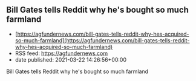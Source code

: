 ## Bill Gates tells Reddit why he's bought so much farmland
 - [https://agfundernews.com/bill-gates-tells-reddit-why-hes-acquired-so-much-farmland](https://agfundernews.com/bill-gates-tells-reddit-why-hes-acquired-so-much-farmland)
 - RSS feed: https://agfundernews.com
 - date published: 2021-03-22 14:26:56+00:00

Bill Gates tells Reddit why he's bought so much farmland

